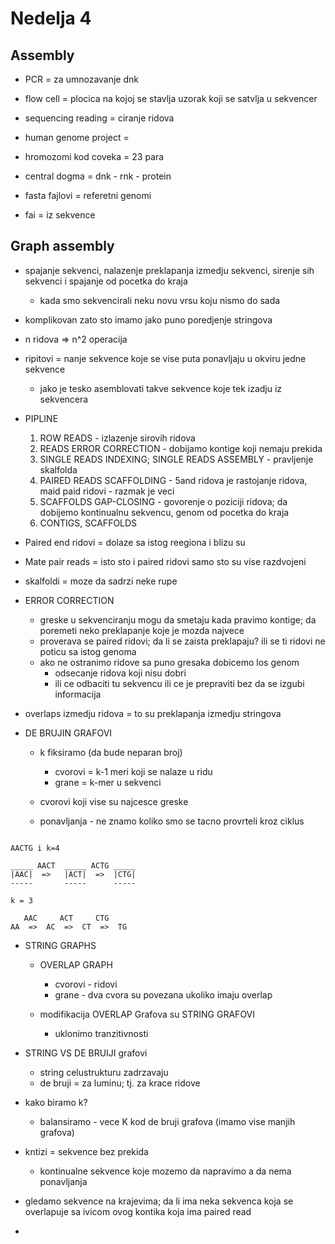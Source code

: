# Nedelja 4

## Assembly 

- PCR = za umnozavanje dnk

- flow cell = plocica na kojoj se stavlja uzorak koji se satvlja u sekvencer

- sequencing reading = ciranje ridova 

- human genome project = 

- hromozomi kod coveka = 23 para 

- central dogma = dnk - rnk - protein

- fasta fajlovi = referetni genomi
- fai = iz sekvence

## Graph assembly

- spajanje sekvenci, nalazenje preklapanja izmedju sekvenci, sirenje sih sekvenci i spajanje od pocetka do kraja
    - kada smo sekvencirali neku novu vrsu koju nismo do sada 

- komplikovan zato sto imamo jako puno poredjenje stringova

- n ridova => n^2 operacija 

- ripitovi = nanje sekvence koje se vise puta ponavljaju u okviru jedne sekvence
    - jako je tesko asemblovati takve sekvence koje tek izadju iz sekvencera

- PIPLINE 
    1. ROW READS - izlazenje sirovih ridova
    2. READS ERROR CORRECTION - dobijamo kontige koji nemaju prekida
    3. SINGLE READS INDEXING; SINGLE READS ASSEMBLY - pravljenje skalfolda
    4. PAIRED READS SCAFFOLDING - 5and ridova je rastojanje ridova, maid paid ridovi - razmak je veci
    5. SCAFFOLDS GAP-CLOSING - govorenje o poziciji ridova; da dobijemo kontinualnu sekvencu, genom od pocetka do kraja
    6. CONTIGS, SCAFFOLDS 


- Paired end ridovi = dolaze sa istog reegiona i blizu su
- Mate pair reads = isto sto i paired ridovi samo sto su vise razdvojeni 
- skalfoldi = moze da sadrzi neke rupe 

- ERROR CORRECTION
    - greske u sekvenciranju mogu da smetaju kada pravimo kontige; da poremeti neko preklapanje koje je mozda najvece
    - proverava se paired ridovi; da li se zaista preklapaju? ili se ti ridovi ne poticu sa istog genoma 
    - ako ne ostranimo ridove sa puno gresaka dobicemo los genom
        - odsecanje ridova koji nisu dobri 
        - ili ce odbaciti tu sekvencu ili ce je prepraviti bez da se izgubi informacija 

- overlaps izmedju ridova = to su preklapanja izmedju stringova 


- DE BRUJIN GRAFOVI
    - k fiksiramo (da bude neparan broj)
        - cvorovi = k-1 meri koji se nalaze u ridu 
        - grane = k-mer u sekvenci 

    - cvorovi koji vise su najcesce greske
    - ponavljanja - ne znamo koliko smo se tacno provrteli kroz ciklus 

```

AACTG i k=4

_____ AACT  _____ ACTG _____
|AAC|  =>   |ACT|  =>  |CTG|
-----       -----      -----

k = 3

   AAC     ACT     CTG 
AA  =>  AC  =>  CT  =>  TG

```

- STRING GRAPHS
    - OVERLAP GRAPH
        - cvorovi - ridovi
        - grane - dva cvora su povezana ukoliko imaju overlap

    - modifikacija OVERLAP Grafova su STRING GRAFOVI
        - uklonimo tranzitivnosti 
        
- STRING VS DE BRUIJI grafovi
    - string celustrukturu zadrzavaju
    - de bruji = za luminu; tj. za krace ridove

- kako biramo k?
    - balansiramo - vece K kod de bruji grafova (imamo vise manjih grafova)

- kntizi = sekvence bez prekida 
    - kontinualne sekvence koje mozemo da napravimo a da nema ponavljanja
    
- gledamo sekvence na krajevima; da li ima neka sekvenca koja se overlapuje sa ivicom ovog kontika koja ima paired read

- 
